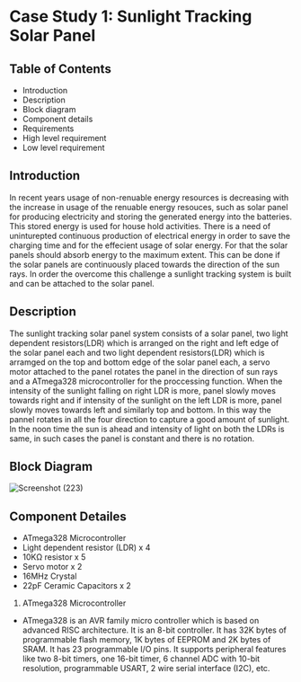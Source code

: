 # Case Study 1: Sunlight Tracking Solar Panel

## Table of Contents

* Introduction
* Description
* Block diagram
* Component details
* Requirements
* High level requirement
* Low level requirement

## Introduction

In recent years usage of non-renuable energy resources is decreasing with the increase in usage of the renuable energy resouces, such as solar panel for producing electricity and
storing the generated energy into the batteries. This stored energy is used for house hold activities. There is a need of uninturepted continuous production of electrical energy
in order to save the charging time and for the effecient usage of solar energy. For that the solar panels should absorb energy to the maximum extent. This can be done if the solar
panels are continuously placed towards the direction of the sun rays. In order the overcome this challenge a sunlight tracking system is built and can be attached to the solar
panel.

## Description

The sunlight tracking solar panel system consists of a solar panel, two light dependent resistors(LDR) which is arranged on the right and left edge of the solar panel each and two
light dependent resistors(LDR) which is arramged on the top and bottom edge of the solar panel each, a servo motor attached to the panel rotates the panel in the direction of sun
rays and a ATmega328 microcontroller for the proccessing function. When the intensity of the sunlight falling on right LDR is more, panel slowly moves towards right and if
intensity of the sunlight on the left LDR is more, panel slowly moves towards left and similarly top and bottom. In this way the pannel rotates in all the four direction to
capture a good amount of sunlight. In the noon time the sun is ahead and intensity of light on both the LDRs is same, in such cases the panel is constant and there is no rotation.

## Block Diagram

![Screenshot (223)](https://user-images.githubusercontent.com/42509490/154859576-4ad74e80-039b-4972-b607-7d4af07cdea3.png)

## Component Detailes

* ATmega328 Microcontroller
* Light dependent resistor (LDR) x 4
* 10KΩ resistor x 5
* Servo motor x 2
* 16MHz Crystal
* 22pF Ceramic Capacitors x 2

1. ATmega328 Microcontroller
* ATmega328 is an AVR family micro controller which is based on advanced RISC architecture. It is an 8-bit controller. It has 32K bytes of programmable flash memory, 1K bytes of
  EEPROM and 2K bytes of SRAM. It has 23 programmable I/O pins. It supports peripheral features like two 8-bit timers, one 16-bit timer, 6 channel ADC with 10-bit resolution,
  programmable USART, 2 wire serial interface (I2C), etc.
